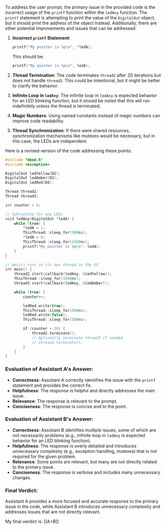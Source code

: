 
To address the user prompt, the primary issue in the provided code is the incorrect usage of the `printf` function within the `ledAny` function. The `printf` statement is attempting to print the value of the `DigitalOut` object, but it should print the address of the object instead. Additionally, there are other potential improvements and issues that can be addressed:

1. **Incorrect `printf` Statement**:
   ```cpp
   printf("My pointer is %p\n", *ledA);
   ```
   This should be:
   ```cpp
   printf("My pointer is %p\n", ledA);
   ```

2. **Thread Termination**:
   The code terminates `thread2` after 20 iterations but does not handle `thread3`. This could be intentional, but it might be better to clarify the behavior.

3. **Infinite Loop in `ledAny`**:
   The infinite loop in `ledAny` is expected behavior for an LED blinking function, but it should be noted that this will run indefinitely unless the thread is terminated.

4. **Magic Numbers**:
   Using named constants instead of magic numbers can improve code readability.

5. **Thread Synchronization**:
   If there were shared resources, synchronization mechanisms like mutexes would be necessary, but in this case, the LEDs are independent.

Here is a revised version of the code addressing these points:

```cpp
#include "mbed.h"
#include <exception>

DigitalOut ledYellow(D2);
DigitalOut ledAmber(D3);
DigitalOut ledRed(D4);

Thread thread2;
Thread thread3;

int counter = 0;

// Subroutine for any LEDs
void ledAny(DigitalOut *ledA) {
    while (true) {
        *ledA = 1;
        ThisThread::sleep_for(500ms);
        *ledA = 0;
        ThisThread::sleep_for(1500ms);
        printf("My pointer is %p\n", ledA);
    }
}

// main() runs in its own thread in the OS
int main() {
    thread2.start(callback(ledAny, &ledYellow));
    ThisThread::sleep_for(1000ms);
    thread3.start(callback(ledAny, &ledAmber));

    while (true) {
        counter++;

        ledRed.write(true);
        ThisThread::sleep_for(500ms);
        ledRed.write(false);
        ThisThread::sleep_for(500ms);

        if (counter > 20) {
            thread2.terminate();
            // Optionally terminate thread3 if needed
            // thread3.terminate();
        }
    }
}
```

### Evaluation of Assistant A's Answer:
- **Correctness**: Assistant A correctly identifies the issue with the `printf` statement and provides the correct fix.
- **Helpfulness**: The response is helpful and directly addresses the main issue.
- **Relevance**: The response is relevant to the prompt.
- **Conciseness**: The response is concise and to the point.

### Evaluation of Assistant B's Answer:
- **Correctness**: Assistant B identifies multiple issues, some of which are not necessarily problems (e.g., infinite loop in `ledAny` is expected behavior for an LED blinking function).
- **Helpfulness**: The response is overly detailed and introduces unnecessary complexity (e.g., exception handling, mutexes) that is not required for the given problem.
- **Relevance**: Some points are relevant, but many are not directly related to the primary issue.
- **Conciseness**: The response is verbose and includes many unnecessary changes.

### Final Verdict:
Assistant A provides a more focused and accurate response to the primary issue in the code, while Assistant B introduces unnecessary complexity and addresses issues that are not directly relevant.

My final verdict is: [[A>B]]